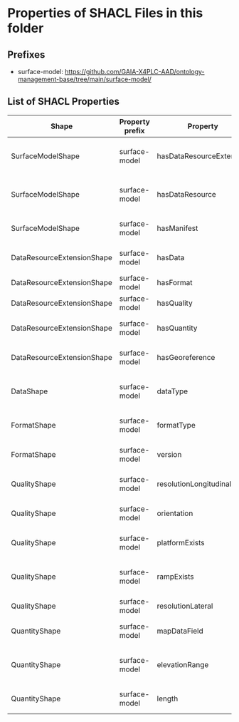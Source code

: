 # Properties of SHACL Files in this folder

## Prefixes

- surface-model: <https://github.com/GAIA-X4PLC-AAD/ontology-management-base/tree/main/surface-model/>

## List of SHACL Properties

| Shape | Property prefix | Property | MinCount | MaxCount | Description | Datatype/NodeKind | Filename |
| --- | --- | --- | --- | --- | --- | --- | --- |
| SurfaceModelShape | surface-model | hasDataResourceExtension | 1 | 1 | DataResourceExtension containing additional metadata about the surface model. |  | surface-model_shacl.ttl |
| SurfaceModelShape | surface-model | hasDataResource | 1 | 1 | Links to an envited-x:DataResource that describes the raw data asset. |  | surface-model_shacl.ttl |
| SurfaceModelShape | surface-model | hasManifest | 1 | 1 | Manifest file describing the surface model metadata. |  | surface-model_shacl.ttl |
| DataResourceExtensionShape | surface-model | hasData | 1 | 1 | Attributes describing the data type of the surface model. |  | surface-model_shacl.ttl |
| DataResourceExtensionShape | surface-model | hasFormat | 1 | 1 | File format details of the surface model. |  | surface-model_shacl.ttl |
| DataResourceExtensionShape | surface-model | hasQuality | 1 | 1 | Quality metrics of the surface model. |  | surface-model_shacl.ttl |
| DataResourceExtensionShape | surface-model | hasQuantity | 1 | 1 | Quantitative metrics describing the surface model. |  | surface-model_shacl.ttl |
| DataResourceExtensionShape | surface-model | hasGeoreference | 1 | 1 | Georeferencing information for the surface model. |  | surface-model_shacl.ttl |
| DataShape | surface-model | dataType |  | 1 | Specifies the data type (e.g., height, friction) used in the surface-model asset. | <http://www.w3.org/2001/XMLSchema#string> | surface-model_shacl.ttl |
| FormatShape | surface-model | formatType |  | 1 | Defines the format type of the surface model asset. |  | surface-model_shacl.ttl |
| FormatShape | surface-model | version |  | 1 | Defines the version of the surface model's format. | <http://www.w3.org/2001/XMLSchema#string> | surface-model_shacl.ttl |
| QualityShape | surface-model | resolutionLongitudinal |  | 1 | Specifies the longitudinal resolution (s) in meters. | <http://www.w3.org/2001/XMLSchema#float> | surface-model_shacl.ttl |
| QualityShape | surface-model | orientation |  | 1 | Specifies the alignment at the starting position in radians. | <http://www.w3.org/2001/XMLSchema#float> | surface-model_shacl.ttl |
| QualityShape | surface-model | platformExists |  | 1 | Indicates whether a horizontal start platform exists. | <http://www.w3.org/2001/XMLSchema#boolean> | surface-model_shacl.ttl |
| QualityShape | surface-model | rampExists |  | 1 | Indicates whether there is a smooth ramp from the platform to the road. | <http://www.w3.org/2001/XMLSchema#boolean> | surface-model_shacl.ttl |
| QualityShape | surface-model | resolutionLateral |  | 1 | Specifies the lateral resolution (t) in meters. | <http://www.w3.org/2001/XMLSchema#float> | surface-model_shacl.ttl |
| QuantityShape | surface-model | mapDataField |  | 1 | Indicates whether the projection system is included in the dataset. | <http://www.w3.org/2001/XMLSchema#boolean> | surface-model_shacl.ttl |
| QuantityShape | surface-model | elevationRange |  | 1 | Indicates the difference between the maximum and minimum elevation values in meters. | <http://www.w3.org/2001/XMLSchema#float> | surface-model_shacl.ttl |
| QuantityShape | surface-model | length |  | 1 | Defines the total length of all elements in kilometers. | <http://www.w3.org/2001/XMLSchema#float> | surface-model_shacl.ttl |
